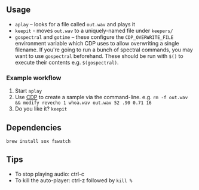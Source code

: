 ## Usage

* `aplay`  – looks for a file called `out.wav` and plays it
* `keepit` - moves `out.wav` to a uniquely-named file under `keepers/`
* `gospectral` and `gotime` – these configure the `CDP_OVERWRITE_FILE` environment
variable which CDP uses to allow overwriting a single filename. If you're
going to run a bunch of spectral commands, you may want to use `gospectral`
beforehand. These should be run with `$()` to execute their contents e.g.
`$(gospectral)`.

### Example workflow

1. Start `aplay`
2. Use [CDP](http://www.composersdesktop.com) to create a sample via the command-line.
e.g. `rm -f out.wav && modify revecho 1 whoa.wav out.wav 52 .90 0.71 16`
3. Do you like it? `keepit`

## Dependencies

```
brew install sox fswatch
```

## Tips

* To stop playing audio: ctrl-c
* To kill the auto-player: ctrl-z followed by `kill %`
